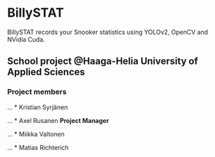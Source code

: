 # BillySTAT
BillySTAT records your Snooker statistics using YOLOv2, OpenCV and NVidia Cuda.

## School project @Haaga-Helia University of Applied Sciences
### Project members

... * Kristian Syrjänen

... * Axel Rusanen **Project Manager**

... * Miikka Valtonen

... * Matias Richterich

